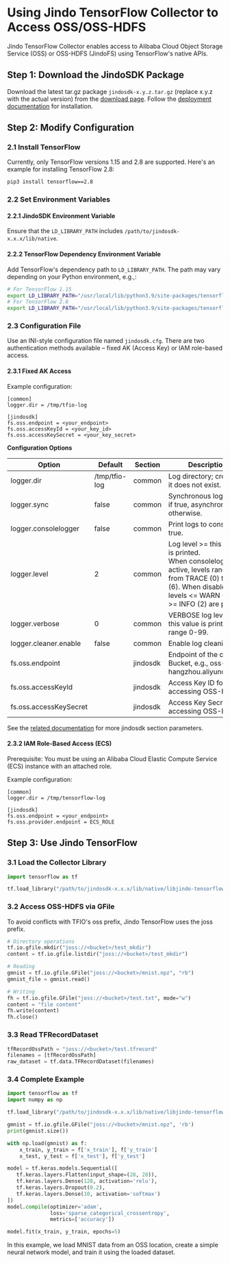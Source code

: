 # Using Jindo TensorFlow Collector to Access OSS/OSS-HDFS

Jindo TensorFlow Collector enables access to Alibaba Cloud Object Storage Service (OSS) or  OSS-HDFS (JindoFS) using TensorFlow's native APIs.

## Step 1: Download the JindoSDK Package

Download the latest tar.gz package `jindosdk-x.y.z.tar.gz` (replace x.y.z with the actual version) from the [download page](../jindosdk_download.md). Follow the [deployment documentation](../jindosdk_deployment_ai.md) for installation.

## Step 2: Modify Configuration

### 2.1 Install TensorFlow

Currently, only TensorFlow versions 1.15 and 2.8 are supported. Here's an example for installing TensorFlow 2.8:

```bash
pip3 install tensorflow==2.8
```

### 2.2 Set Environment Variables

#### 2.2.1 JindoSDK Environment Variable

Ensure that the `LD_LIBRARY_PATH` includes `/path/to/jindosdk-x.x.x/lib/native`.

#### 2.2.2 TensorFlow Dependency Environment Variable

Add TensorFlow's dependency path to `LD_LIBRARY_PATH`. The path may vary depending on your Python environment, e.g.,:

```bash
# For TensorFlow 1.15
export LD_LIBRARY_PATH="/usr/local/lib/python3.9/site-packages/tensorflow/":$LD_LIBRARY_PATH
# For TensorFlow 2.8
export LD_LIBRARY_PATH="/usr/local/lib/python3.9/site-packages/tensorflow/":$LD_LIBRARY_PATH
```

### 2.3 Configuration File

Use an INI-style configuration file named `jindosdk.cfg`. There are two authentication methods available – fixed AK (Access Key) or IAM role-based access.

#### 2.3.1 Fixed AK Access

Example configuration:

```
[common]
logger.dir = /tmp/tfio-log

[jindosdk]
fs.oss.endpoint = <your_endpoint>
fs.oss.accessKeyId = <your_key_id>
fs.oss.accessKeySecret = <your_key_secret>
```

**Configuration Options**

| Option                    | Default | Section | Description                                                                                           |
|---------------------------|---------|---------|-------------------------------------------------------------------------------------------------------|
| logger.dir                | /tmp/tfio-log | common | Log directory; created if it does not exist. |
| logger.sync               | false   | common | Synchronous log output if true, asynchronous otherwise. |
| logger.consolelogger      | false   | common | Print logs to console if true. |
| logger.level              | 2       | common | Log level >= this value is printed.<br/>When consolelogger is active, levels range from TRACE (0) to OFF (6). When disabled, levels <= WARN (1) or >= INFO (2) are printed. |
| logger.verbose            | 0       | common | VERBOSE log level >= this value is printed; range 0-99. |
| logger.cleaner.enable     | false   | common | Enable log cleaning. |
| fs.oss.endpoint           |         | jindosdk | Endpoint of the created Bucket, e.g., oss-cn-hangzhou.aliyuncs.com. |
| fs.oss.accessKeyId       |         | jindosdk | Access Key ID for accessing OSS-HDFS. |
| fs.oss.accessKeySecret    |         | jindosdk | Access Key Secret for accessing OSS-HDFS. |

See the [related documentation](../jindosdk_configuration.md) for more jindosdk section parameters.

#### 2.3.2 IAM Role-Based Access (ECS)

Prerequisite: You must be using an Alibaba Cloud Elastic Compute Service (ECS) instance with an attached role.

Example configuration:

```
[common]
logger.dir = /tmp/tensorflow-log

[jindosdk]
fs.oss.endpoint = <your_endpoint>
fs.oss.provider.endpoint = ECS_ROLE
```

## Step 3: Use Jindo TensorFlow

### 3.1 Load the Collector Library

```python
import tensorflow as tf

tf.load_library("/path/to/jindosdk-x.x.x/lib/native/libjindo-tensorflow2.8.so")
```

### 3.2 Access OSS-HDFS via GFile

To avoid conflicts with TFIO's oss prefix, Jindo TensorFlow uses the joss prefix.

```python
# Directory operations
tf.io.gfile.mkdir("joss://<bucket>/test_mkdir")
content = tf.io.gfile.listdir("joss://<bucket>/test_mkdir")

# Reading
gmnist = tf.io.gfile.GFile("joss://<bucket>/mnist.npz", "rb")
gmnist_file = gmnist.read()

# Writing
fh = tf.io.gfile.GFile("joss://<bucket>/test.txt", mode="w")
content = "file content"
fh.write(content)
fh.close()
```

### 3.3 Read TFRecordDataset

```python
tfRecordOssPath = "joss://<bucket>/test.tfrecord"
filenames = [tfRecordOssPath]
raw_dataset = tf.data.TFRecordDataset(filenames)
```

### 3.4 Complete Example

```python
import tensorflow as tf
import numpy as np

tf.load_library("/path/to/jindosdk-x.x.x/lib/native/libjindo-tensorflow2.8.so")

gmnist = tf.io.gfile.GFile("joss://<bucket>/mnist.npz", 'rb')
print(gmnist.size())

with np.load(gmnist) as f:
    x_train, y_train = f['x_train'], f['y_train']
    x_test, y_test = f['x_test'], f['y_test']

model = tf.keras.models.Sequential([
   tf.keras.layers.Flatten(input_shape=(28, 28)),
   tf.keras.layers.Dense(128, activation='relu'),
   tf.keras.layers.Dropout(0.2),
   tf.keras.layers.Dense(10, activation='softmax')
])
model.compile(optimizer='adam',
              loss='sparse_categorical_crossentropy',
              metrics=['accuracy'])

model.fit(x_train, y_train, epochs=5)
```
In this example, we load MNIST data from an OSS location, create a simple neural network model, and train it using the loaded dataset.